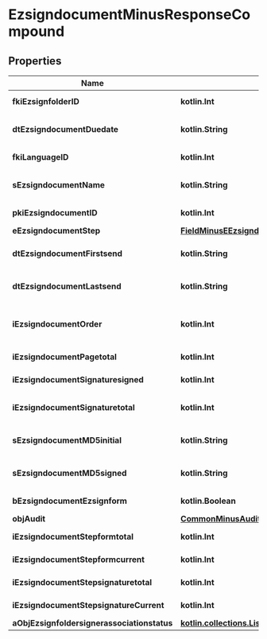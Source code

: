 
# EzsigndocumentMinusResponseCompound

## Properties
Name | Type | Description | Notes
------------ | ------------- | ------------- | -------------
**fkiEzsignfolderID** | **kotlin.Int** | The unique ID of the Ezsignfolder | 
**dtEzsigndocumentDuedate** | **kotlin.String** | The maximum date and time at which the Ezsigndocument can be signed. | 
**fkiLanguageID** | **kotlin.Int** | The unique ID of the Language.  Valid values:  |Value|Description| |-|-| |1|French| |2|English| | 
**sEzsigndocumentName** | **kotlin.String** | The name of the document that will be presented to Ezsignfoldersignerassociations | 
**pkiEzsigndocumentID** | **kotlin.Int** | The unique ID of the Ezsigndocument | 
**eEzsigndocumentStep** | [**FieldMinusEEzsigndocumentStep**](FieldMinusEEzsigndocumentStep.md) |  | 
**dtEzsigndocumentFirstsend** | **kotlin.String** | The date and time when the Ezsigndocument was first sent. | 
**dtEzsigndocumentLastsend** | **kotlin.String** | The date and time when the Ezsigndocument was sent the last time. | 
**iEzsigndocumentOrder** | **kotlin.Int** | The order in which the Ezsigndocument will be presented to the signatory in the Ezsignfolder. | 
**iEzsigndocumentPagetotal** | **kotlin.Int** | The number of pages in the Ezsigndocument. | 
**iEzsigndocumentSignaturesigned** | **kotlin.Int** | The number of signatures that were signed in the document. | 
**iEzsigndocumentSignaturetotal** | **kotlin.Int** | The number of total signatures that were requested in the Ezsigndocument. | 
**sEzsigndocumentMD5initial** | **kotlin.String** | MD5 Hash of the initial PDF Document before signatures were applied to it. | 
**sEzsigndocumentMD5signed** | **kotlin.String** | MD5 Hash of the final PDF Document after all signatures were applied to it. | 
**bEzsigndocumentEzsignform** | **kotlin.Boolean** | If the Ezsigndocument contains an Ezsignform or not | 
**objAudit** | [**CommonMinusAudit**](CommonMinusAudit.md) |  | 
**iEzsigndocumentStepformtotal** | **kotlin.Int** | The total number of steps in the form filling phase | 
**iEzsigndocumentStepformcurrent** | **kotlin.Int** | The current step in the form filling phase | 
**iEzsigndocumentStepsignaturetotal** | **kotlin.Int** | The total number of steps in the signature filling phase | 
**iEzsigndocumentStepsignatureCurrent** | **kotlin.Int** | The current step in the signature phase | 
**aObjEzsignfoldersignerassociationstatus** | [**kotlin.collections.List&lt;CustomMinusEzsignfoldersignerassociationstatusMinusResponse&gt;**](CustomMinusEzsignfoldersignerassociationstatusMinusResponse.md) |  | 



